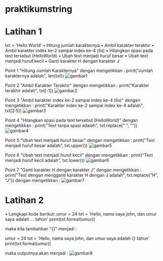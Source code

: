 # praktikumstring

# Latihan 1
txt = 'Hello World' 
• Hitung jumlah karakternya
• Ambil karakter terakhir
• Ambil karakter index ke-2 sampai index ke-4 (llo)
• Hilangkan spasi pada text tersebut (HelloWorld)
• Ubah text menjadi huruf besar
• Ubah text menjadi huruf kecil
• Ganti karakter H dengan karakter J

Point 1 "Hitung Jumlah Karakternya" dengan mengetikkan :
print("Jumlah karakternya adalah", len(txt))
![gambar1](screenshoot/ss1.png)

Point 2 "Ambil Karakter Terakhir" dengan mengetikkan :
print("Karakter terakhir adalah", txt[-1])
![gambar2](screenshoot/ss2.png)

Point 3 "Ambil karakter index ke-2 sampai index ke-4 (llo)" dengan mengetikkan :
print("Karakter index ke-2 sampai index ke-4 adalah", txt[2:5])
![gambar3](screenshoot/ss3.png)

Point 4 "Hilangkan spasi pada text tersebut (HelloWorld)" dengan mengetikkan :
print("Text tanpa spasi adalah", txt.replace(" ", ""))
![gambar4](screenshoot/ss4.png)

Point 5 "Ubah text menjadi huruf besar" dengan mengetikkan :
print("Text menjadi huruf besar adalah", txt.upper())
![gambar5](screenshoot/ss5.png)

Point 6 "Ubah text menjadi huruf kecil" dengan mengetikkan :
print("Text menjadi huruf kecil adalah", txt.lower())
![gambar6](screenshoot/ss6.png)

Point 7 "Ganti karakter H dengan karakter J" dengan mengetikkan :
print("Text dengan mengganti karakter H dengan J adalah", txt.replace("H", "J")) dengan mengetikkan :
![gambar7](screenshoot/ss7.png)


# Latihan 2
• Lengkapi kode berikut:
umur = 24
txt = 'Hello, nama saya john, dan umur saya adalah
... tahun'
print(txt.format(umur))

maka kita tambahkan "{}" menjadi :

umur = 24
txt = 'Hello, nama saya john, dan umur saya adalah {} tahun'
print(txt.format(umur))

maka outputnya akan menjadi :
![gambar8](screenshoot/ss8.png)
